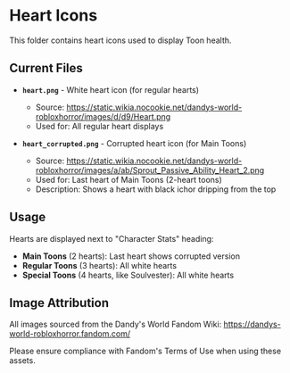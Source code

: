 # Heart Icons

This folder contains heart icons used to display Toon health.

## Current Files

- **`heart.png`** - White heart icon (for regular hearts)
  - Source: https://static.wikia.nocookie.net/dandys-world-robloxhorror/images/d/d9/Heart.png
  - Used for: All regular heart displays

- **`heart_corrupted.png`** - Corrupted heart icon (for Main Toons)
  - Source: https://static.wikia.nocookie.net/dandys-world-robloxhorror/images/a/ab/Sprout_Passive_Ability_Heart_2.png
  - Used for: Last heart of Main Toons (2-heart toons)
  - Description: Shows a heart with black ichor dripping from the top

## Usage

Hearts are displayed next to "Character Stats" heading:
- **Main Toons** (2 hearts): Last heart shows corrupted version
- **Regular Toons** (3 hearts): All white hearts
- **Special Toons** (4 hearts, like Soulvester): All white hearts

## Image Attribution

All images sourced from the Dandy's World Fandom Wiki:
https://dandys-world-robloxhorror.fandom.com/

Please ensure compliance with Fandom's Terms of Use when using these assets.

